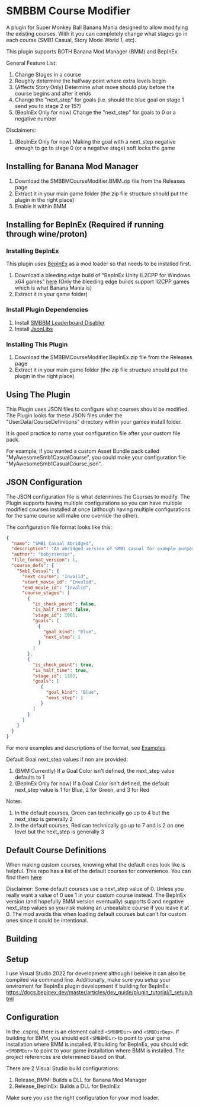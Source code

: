 # SMBBM Course Modifier

A plugin for Super Monkey Ball Banana Mania designed to allow modifying the existing courses. With it you can completely change what stages go in each course (SMB1 Casual, Story Mode World 1, etc).

This plugin supports BOTH Banana Mod Manager (BMM) and BepInEx.

General Feature List:
1. Change Stages in a course
2. Roughly determine the halfway point where extra levels begin
3. (Affects Story Only) Determine what move should play before the course begins and after it ends
4. Change the "next_step" for goals (i.e. should the blue goal on stage 1 send you to stage 2 or 15?)
5. (BepInEx Only for now) Change the "next_step" for goals to 0 or a negative number

Disclaimers:
1. (BepInEx Only for now) Making the goal with a next_step negative enough to go to stage 0 (or a negative stage) soft locks the game

## Installing for Banana Mod Manager

1. Download the SMBBMCourseModifier.BMM.zip file from the Releases page
2. Extract it in your main game folder (the zip file structure should put the plugin in the right place)
3. Enable it within BMM

## Installing for BepInEx (Required if running through wine/proton)

### Installing BepInEx

This plugin uses [BepInEx](https://github.com/BepInEx/BepInEx) as a mod loader so that needs to be installed first.

1. Download a bleeding edge build of "BepInEx Unity IL2CPP for Windows x64 games" [here](https://builds.bepinex.dev/projects/bepinex_be) (Only the bleeding edge builds support Il2CPP games which is what Banana Mania is)
2. Extract it in your game folder)

### Install Plugin Dependencies

1. Install [SMBBM Leaderboard Disabler](https://github.com/bobjrsenior/SMBBMLeaderboardDisabler/releases)
2. Install [JsonLibs](https://github.com/bobjrsenior/JsonLibs/releases)

### Installing This Plugin

1. Download the SMBBMCourseModifier.BepInEx.zip file from the Releases page
2. Extract it in your main game folder (the zip file structure should put the plugin in the right place)

## Using The Plugin

This Plugin uses JSON files to configure what courses should be modified. The Plugin looks for these JSON files under the "UserData/CourseDefinitions" directory within your games install folder.

It is good practice to name your configuration file after your custom file pack.

For example, if you wanted a custom Asset Bundle pack called "MyAwesomeSmb1CasualCourse", you could make your configuration file "MyAwesomeSmb1CasualCourse.json".

## JSON Configuration

The JSON configuration file is what determines the Courses to modify. The Plugin supports having multiple configurations so you can have multiple modified courses installed at once (although having multiple configurations for the same course will make one override the other).

The configuration file format looks like this:
```json
{
  "name": "SMB1 Casual Abridged",
  "description": "An abridged version of SMB1 casual for example purposes",
  "author": "bobjrsenior",
  "file_format_version": 1,
  "course_defs": {
    "Smb1_Casual": {
      "next_course": "Invalid",
      "start_movie_id": "Invalid",
      "end_movie_id": "Invalid",
      "course_stages": [
        {
          "is_check_point": false,
          "is_half_time": false,
          "stage_id": 1001,
          "goals": [
            {
              "goal_kind": "Blue",
              "next_step": 1
            }
          ]
        },
        {
          "is_check_point": true,
          "is_half_time": true,
          "stage_id": 1103,
          "goals": [
             {
               "goal_kind": "Blue",
               "next_step": 1
             }
          ]
        }
      ]
    }
  }
}
```

For more examples and descriptions of the format, see [Examples](/Examples).

Default Goal next_step values if non are provided:
1. (BMM Currently) If a Goal Color isn't defined, the next_step value defaults to 1
2. (BepInEx Only for now) If a Goal Color isn't defined, the default next_step value is 1 for Blue, 2 for Green, and 3 for Red 

Notes:
1. In the default courses, Green can technically go up to 4 but the next_step is generally 2
2. In the default courses, Red can technically go up to 7 and is 2 on one level but the next_step is generally 3

## Default Course Definitions

When making custom courses, knowing what the default ones look like is helpful. This repo has a list of the default courses for convenience. You can find them [here](/Default_Course_Defs.json)

Disclaimer: Some default courses use a next_step value of 0. Unless you really want a value of 0 use 1 in your custom course instead. The BepInEx version (and hopefully BMM version eventually) supports 0 and negative next_step values so you risk making an unbeatable course if you leave it at 0. The mod avoids this when loading default courses but can't for custom ones since it could be intentional.

## Building

## Setup

I use Visual Studio 2022  for development although I beleive it can also be compiled via command line. Additionally, make sure you setup your enviroment for BepInEx plugin development if building for BepInEx: https://docs.bepinex.dev/master/articles/dev_guide/plugin_tutorial/1_setup.html

## Configuration

In the .csproj, there is an element called `<SMBBMDir>` and `<SMBDirBep>`. If building for BMM, you should edit `<SMBBMDir>` to point to your game installation where BMM is installed. If building for BepInEx, you should edit `<SMBBMDir>` to point to your game installation where BMM is installed. The project references are determined based on that.

There are 2 Visual Studio build configurations:
1. Release_BMM: Builds a DLL for Banana Mod Manager
2. Release_BepInEx: Builds a DLL for BepInEx

Make sure you use the right configuration for your mod loader.
